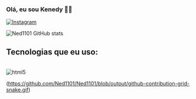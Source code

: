 ### Olá, eu sou Kenedy 👋😃

[![Instagram](https://img.shields.io/badge/Instagram-E4405F?style=for-the-badge&logo=instagram&logoColor=white)](https://www.instagram.com/ocaradavozgrossa/)


![Ned1101 GitHub stats](https://github-readme-stats.vercel.app/api?username=Ned1101&show_icons=true&theme=dark)

## Tecnologias que eu uso:
<div style="display: inline_block"><br/>
   <img align="center" alt="html5" src="https://img.shields.io/badge/Python-14354C?style=for-the-badge&logo=python&logoColor=white" />
<div>

(https://github.com/Ned1101/Ned1101/blob/output/github-contribution-grid-snake.gif)
